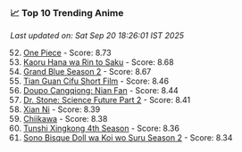 ### 📈 Top 10 Trending Anime

*Last updated on: Sat Sep 20 18:26:01 IST 2025*

52. [One Piece](https://myanimelist.net/anime/21) - Score: 8.73
68. [Kaoru Hana wa Rin to Saku](https://myanimelist.net/anime/59845) - Score: 8.68
73. [Grand Blue Season 2](https://myanimelist.net/anime/59986) - Score: 8.67
168. [Tian Guan Cifu Short Film](https://myanimelist.net/anime/60988) - Score: 8.46
182. [Doupo Cangqiong: Nian Fan](https://myanimelist.net/anime/51039) - Score: 8.44
207. [Dr. Stone: Science Future Part 2](https://myanimelist.net/anime/61322) - Score: 8.41
214. [Xian Ni](https://myanimelist.net/anime/55809) - Score: 8.39
226. [Chiikawa](https://myanimelist.net/anime/50250) - Score: 8.38
247. [Tunshi Xingkong 4th Season](https://myanimelist.net/anime/56524) - Score: 8.36
260. [Sono Bisque Doll wa Koi wo Suru Season 2](https://myanimelist.net/anime/53065) - Score: 8.34
